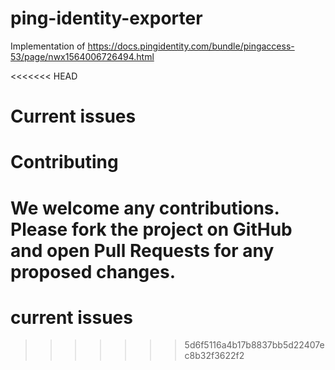 # ping-identity-exporter

Implementation of https://docs.pingidentity.com/bundle/pingaccess-53/page/nwx1564006726494.html

<<<<<<< HEAD
# Current issues


# Contributing

We welcome any contributions. Please fork the project on GitHub and open Pull Requests for any proposed changes.
=======
# current issues
>>>>>>> 5d6f5116a4b17b8837bb5d22407ec8b32f3622f2
